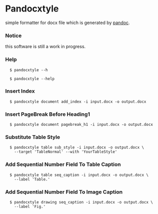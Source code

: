 # Pandocxtyle

simple formatter for docx file which is generated by [pandoc](http://pandoc.org/).

### Notice

this software is still a work in progress.

### Help

```
  $ pandocxtyle --h
```

```
  $ pandocxtyle --help
```

### Insert Index

```
  $ pandocxtyle document add_index -i input.docx -o output.docx
```

### Insert PageBreak Before Heading1

```
  $ pandocxtyle document pagebreak_h1 -i input.docx -o output.docx
```

### Substitute Table Style

```
  $ pandocxtyle table sub_style -i input.docx -o output.docx \
    --target 'TableNormal' --with 'YourTableStyle'
```

### Add Sequential Number Field To Table Caption

```
  $ pandocxtyle table seq_caption -i input.docx -o output.docx \
    --label 'Table.'
```

### Add Sequential Number Field To Image Caption

```
  $ pandocxtyle drawing seq_caption -i input.docx -o output.docx \
    --label 'Fig.'
```
